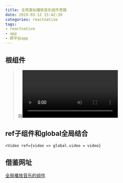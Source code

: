```yaml
---
title: 全局类似播放音乐组件思路
date: 2019-03-12 15:42:39
categories: reactnative
tags:
- reactnative
- app
- 跨平台app
---
```


## 根组件
> 将<Video />放在最上层的页面中 => <AppNavigation />类似这种导航根组件

## ref子组件和global全局结合
```
<Video ref={video => global.video = video}
```

## 借鉴网址
[全局播放音乐的组件](http://bbs.reactnative.cn/topic/4328/%E8%AF%B7%E9%97%AE%E5%90%84%E4%BD%8D%E5%A4%A7%E4%BD%ACrn%E4%B8%AD%E6%9C%89%E6%B2%A1%E6%9C%89%E5%85%A8%E5%B1%80%E7%BB%84%E4%BB%B6%E6%88%96%E7%B1%BB%E4%BC%BC%E7%9A%84%E6%A6%82%E5%BF%B5-%E4%BE%8B%E5%A6%82%E5%85%A8%E5%B1%80%E6%92%AD%E6%94%BE%E9%9F%B3%E4%B9%90%E7%9A%84%E7%BB%84%E4%BB%B6/8)